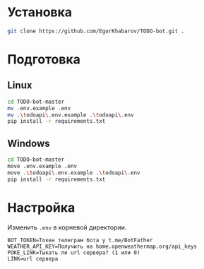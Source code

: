 
# Установка

```bash
git clone https://github.com/EgorKhabarov/TODO-bot.git .
```

# Подготовка

## Linux

```bash
cd TODO-bot-master
mv .env.example .env
mv .\todoapi\.env.example .\todoapi\.env
pip install -r requirements.txt
```

## Windows

```bash
cd TODO-bot-master
move .env.example .env
move .\todoapi\.env.example .\todoapi\.env
pip install -r requirements.txt
```

# Настройка
Изменить `.env` в корневой директории.

```.env
BOT_TOKEN=Токен телеграм бота у t.me/BotFather
WEATHER_API_KEY=Получить на home.openweathermap.org/api_keys
POKE_LINK=Тыкать ли url сервера? (1 или 0)
LINK=url сервера
```
